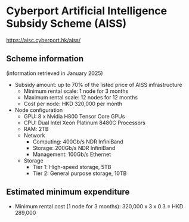 # Cyberport Artificial Intelligence Subsidy Scheme (AISS)

https://aisc.cyberport.hk/aiss/

## Scheme information

(information retrieved in January 2025)

- Subsidy amount: up to 70% of the listed price of AISS infrastructure
  - Minimum rental scale: 1 node for 3 months
  - Maximum rental scale: 12 nodes for 12 months
  - Cost per node: HKD 320,000 per month
- Node configuration
  - GPU: 8 x Nvidia H800 Tensor Core GPUs
  - CPU: Dual Intel Xeon Platinum 8480C Processors
  - RAM: 2TB
  - Network
    - Computing: 400Gb/s NDR InfiniBand
    - Storage: 200Gb/s NDR InfiniBand
    - Management: 100Gb/s Ethernet
  - Storage
    - Tier 1: High-speed storage, 5TB
    - Tier 2: General purpose storage, 10TB
  
## Estimated minimum expenditure

- Minimum rental cost (1 node for 3 months): 320,000 x 3 x 0.3 = HKD 289,000

